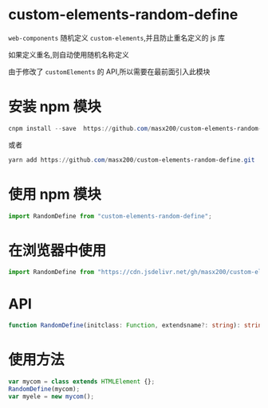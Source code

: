 # custom-elements-random-define

`web-components` 随机定义 `custom-elements`,并且防止重名定义的 js 库

如果定义重名,则自动使用随机名称定义

由于修改了 `customElements` 的 API,所以需要在最前面引入此模块

# 安装 npm 模块

```powershell
cnpm install --save  https://github.com/masx200/custom-elements-random-define.git
```

或者

```powershell
yarn add https://github.com/masx200/custom-elements-random-define.git
```

# 使用 npm 模块

```js
import RandomDefine from "custom-elements-random-define";
```

# 在浏览器中使用

```js
import RandomDefine from "https://cdn.jsdelivr.net/gh/masx200/custom-elements-random-define@master/dist/index.min.js";
```

# API

```ts
function RandomDefine(initclass: Function, extendsname?: string): string;
```

# 使用方法

```js
var mycom = class extends HTMLElement {};
RandomDefine(mycom);
var myele = new mycom();
```

